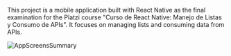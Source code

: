 This project is a mobile application built with React Native as the final examination for the Platzi course "Curso de React Native: Manejo de Listas y Consumo de APIs". It focuses on managing lists and consuming data from APIs.

![AppScreensSummary](https://github.com/user-attachments/assets/5d23a29e-0f50-47a4-9851-efc3c7170a93)
